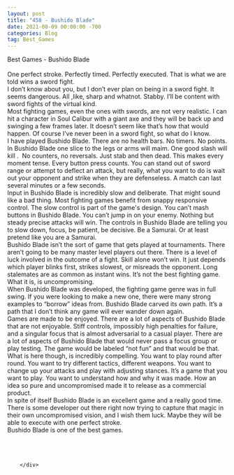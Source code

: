 ```yaml
---
layout: post
title: "458 - Bushido Blade"
date: 2021-08-09 00:00:00 -700
categories: Blog
tag: Best_Games
---
```


<div class="blog-content">
				<div class="paragraph"><span><span>Best Games - Bushido Blade</span></span><br><span></span><br><span><span>One perfect stroke. Perfectly timed. Perfectly executed. That is what we are told wins a sword fight.&nbsp;</span></span><br><span></span><span><span>I don&rsquo;t know about you, but I don&rsquo;t ever plan on being in a sword fight. It seems dangerous. All ,like, sharp and whatnot. Stabby. I&rsquo;ll be content with sword fights of the virtual kind.</span></span><br><span></span><span><span>Most fighting games, even the ones with swords, are not very realistic. I can hit a character in Soul Calibur with a giant axe and they will be back up and swinging a few frames later. It doesn&rsquo;t seem like that&rsquo;s how that would happen. Of course I&rsquo;ve never been in a sword fight, so what do I know.</span></span><br><span></span><span><span>I have played Bushido Blade. There are no health bars. No timers. No points. In Bushido Blade one slice to the legs or arms will maim. One good slash will kill .&nbsp; No counters, no reversals. Just stab and then dead. This makes every moment tense. Every button press counts. You can stand out of sword range or attempt to deflect an attack, but really, what you want to do is wait out your opponent and strike when they are defenseless. A match can last several minutes or a few seconds.&nbsp;</span></span><br><span></span><span><span>Input in Bushido Blade is incredibly slow and deliberate. That might sound like a bad thing. Most fighting games benefit from snappy responsive control. The slow control is part of the game's design. You can&rsquo;t mash buttons in Bushido Blade. You can&rsquo;t jump in on your enemy. Nothing but steady precise attacks will win. The controls in Bushido Blade are telling you to slow down, focus, be patient, be decisive. Be a Samurai. Or at least pretend like you are a Samurai.</span></span><br><span></span><span><span>Bushido Blade isn&rsquo;t the sort of game that gets played at tournaments. There aren&rsquo;t going to be many master level players out there. There is a level of luck involved in the outcome of a fight. Skill alone won&rsquo;t win. It just depends which player blinks first, strikes slowest, or misreads the opponent. Long stalemates are as common as instant wins. It&rsquo;s not the best fighting game. What it is, is uncompromising.</span></span><br><span></span><span><span>When Bushido Blade was developed, the fighting game genre was in full swing. If you were looking to make a new one, there were many strong examples to &ldquo;borrow&rdquo; ideas from. Bushido Blade carved its own path. It&rsquo;s a path that I don&rsquo;t think any game will ever wander down again.</span></span><br><span></span><span><span>Games are made to be enjoyed. There are a lot of aspects of Bushido Blade that are not enjoyable. Stiff controls, impossibly high penalties for failure, and a singular focus that is almost adversarial to a casual player. There are a lot of aspects of Bushido Blade that would never pass a focus group or play testing. The game would be labeled &ldquo;not fun&rdquo; and that would be that.&nbsp;</span></span><br><span></span><span><span>What is here though, is incredibly compelling. You want to play round after round. You want to try different tactics, different weapons. You want to change up your attacks and play with adjusting stances. It&rsquo;s a game that you want to play. You want to understand how and why it was made. How an idea so pure and uncompromised made it to release as a commercial product.</span></span><br><span></span><span><span>In spite of itself Bushido Blade is an excellent game and a really good time. There is some developer out there right now trying to capture that magic in their own uncompromised vision, and I wish them luck. Maybe they will be able to execute with one perfect stroke.</span></span><br><span></span><span><span>Bushido Blade is one of the best games.</span></span><br><span></span><span><span>&nbsp;</span></span><br><span></span><br>&#8203;</div>

		</div>
        